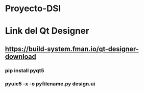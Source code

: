 # Proyecto-DSI

# Link del Qt Designer

## https://build-system.fman.io/qt-designer-download

### pip install pyqt5

### pyuic5 -x -o pyfilename.py design.ui
